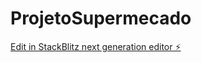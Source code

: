 # ProjetoSupermecado

[Edit in StackBlitz next generation editor ⚡️](https://stackblitz.com/~/github.com/brunnofsouza/ProjetoSupermecado)